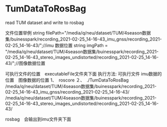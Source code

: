 # TumDataToRosBag

read TUM dataset and write to rosbag

文件位置举例
string filePath="/media/q/neu/dataset/TUM/4season数据集/buinesspark/recording_2021-02-25_14-16-43_imu_gnss/recording_2021-02-25_14-16-43/";//imu 数据位置
string imgPath = "/media/q/neu/dataset/TUM/4season数据集/buinesspark/recording_2021-02-25_14-16-43_stereo_images_undistorted/recording_2021-02-25_14-16-43/";//图像数据位置

可执行文件的位置　executableFile文件夹下面
执行方法: 可执行文件  imu数据的位置　图像数据的位置
1、　roscore
２、　./TumDataToRosBag /media/q/neu/dataset/TUM/4season数据集/buinesspark/recording_2021-02-25_14-16-43_imu_gnss/recording_2021-02-25_14-16-43/  /media/q/neu/dataset/TUM/4season数据集/buinesspark/recording_2021-02-25_14-16-43_stereo_images_undistorted/recording_2021-02-25_14-16-43/

rosbag　会输出到imu文件夹下面

